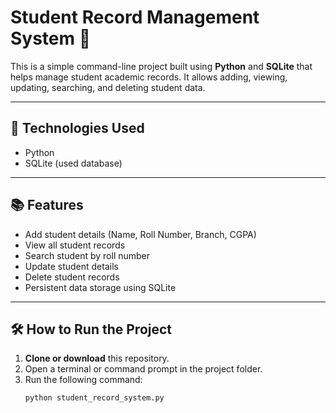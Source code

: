 # Student Record Management System 📝

This is a simple command-line project built using **Python** and **SQLite** that helps manage student academic records. It allows adding, viewing, updating, searching, and deleting student data.

---

## 🔧 Technologies Used
- Python 
- SQLite (used database)

---

## 📚 Features
- Add student details (Name, Roll Number, Branch, CGPA)
- View all student records
- Search student by roll number
- Update student details
- Delete student records
- Persistent data storage using SQLite

---

## 🛠️ How to Run the Project

1. **Clone or download** this repository.
2. Open a terminal or command prompt in the project folder.
3. Run the following command:
   ```bash
   python student_record_system.py
